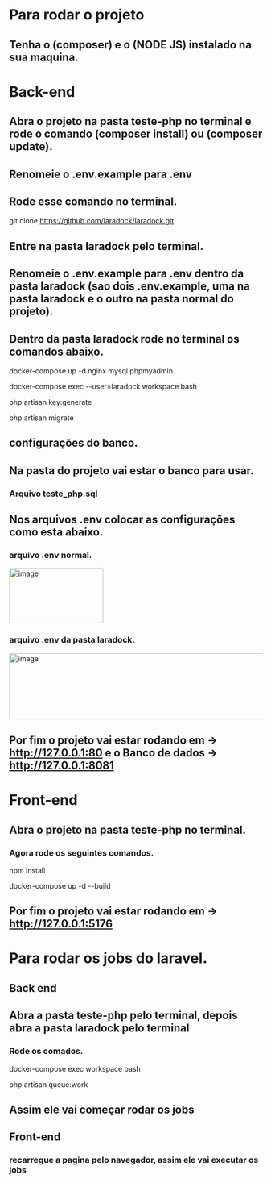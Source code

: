# Para rodar o projeto

## Tenha o (composer) e o (NODE JS) instalado na sua maquina.

# Back-end

## Abra o projeto na pasta teste-php no terminal e rode o comando (composer install) ou (composer update).

## Renomeie o .env.example para .env

## Rode esse comando no terminal.

git clone https://github.com/laradock/laradock.git

## Entre na pasta laradock pelo terminal.

## Renomeie o .env.example para .env dentro da pasta laradock (sao dois .env.example, uma na pasta laradock e o outro na pasta normal do projeto).

## Dentro da pasta laradock rode no terminal os comandos abaixo.

docker-compose up -d nginx mysql phpmyadmin

docker-compose exec --user=laradock workspace bash

php artisan key:generate

php artisan migrate

## configurações do banco.

## Na pasta do projeto vai estar o banco para usar.

### Arquivo teste_php.sql

## Nos arquivos .env colocar as configurações como esta abaixo.

### arquivo .env normal.
<img width="187" height="109" alt="image" src="https://github.com/user-attachments/assets/5575dc9d-ef1c-446e-b63c-c9780a9f08d3" />

### arquivo .env da pasta laradock.
<img width="556" height="131" alt="image" src="https://github.com/user-attachments/assets/c201eb50-ad6e-4782-b73d-8975e3cc2d7f" />

## Por fim o projeto vai estar rodando em -> http://127.0.0.1:80 e o Banco de dados -> http://127.0.0.1:8081

# Front-end

## Abra o projeto na pasta teste-php no terminal.

### Agora rode os seguintes comandos.

npm install

docker-compose up -d --build

## Por fim o projeto vai estar rodando em -> http://127.0.0.1:5176


# Para rodar os jobs do laravel.

## Back end

## Abra a pasta teste-php pelo terminal, depois abra a pasta laradock pelo terminal

### Rode os comados.

docker-compose exec workspace bash

php artisan queue:work

## Assim ele vai começar rodar os jobs

## Front-end

### recarregue a pagina pelo navegador, assim ele vai executar os jobs
